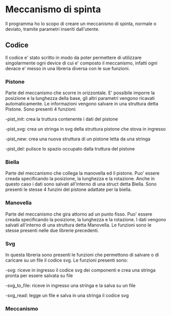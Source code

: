 # Meccanismo di spinta
Il programma ho lo scopo di creare un meccanismo di spinta, normale o deviato, tramite parametri inseriti dall'utente.

## Codice
Il codice e' stato scritto in modo da poter permettere di utilizzare singolarmente ogni device di cui e' composto il meccanismo, infatti ogni devace e' messo in una libreria diversa con le sue funzioni.

### Pistone 
Parte del meccanismo che scorre in orizzontale. E' possibile imporre la posizione e la lunghezza della base, gli altri parametri vengono ricavati automaticamente. Le informazioni vengono salvare in una struttura detta Pistone.
Sono presenti 4 funzioni:

-pist_init: crea la truttura contenente i dati del pistone

-pist_svg: crea un stringa in svg della struttura pistone che stova in ingresso

-pist_new: crea una nuova struttura di un pistone letta da una stringa

-pist_del: pulisce lo spazio occupato dalla truttura del pistone

### Biella 
Parte del meccanismo che collega la manovella ed il pistone. Puo' essere creada specificando la posizione, la lunghezza e la rotazione. Anche in questo caso i dati sono salvati all'interno di una struct detta Biella. Sono presenti le stesse 4 funzini del pistone adattate per la biella.

### Manovella
Parte del meccanismo che gira attorno ad un punto fisso. Puo' essere creada specificando la posizione, la lunghezza e la rotazione. I dati vengono salvati all'interno di una struttura detta Manovella. Le funzioni sono le stesse presenti nelle due librerie precedenti.

### Svg
In questa libreria sono presenti le funzioni che permettono di salvare o di caricare su un file il codice svg.
Le funzioni presenti sono:

-svg: riceve in ingresso il codice svg dei componenti e crea una stringa pronta per essere salvata su file 

-svg_to_file: riceve in ingresso una stringa e la salva su un file

-svg_read: legge un file e salva in una stringa il codice svg



### Meccanismo
